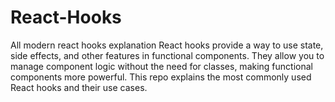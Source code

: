 # React-Hooks
All modern react hooks explanation
React hooks provide a way to use state, side effects, and other features in functional components. They allow you to manage component logic without the need for classes, making functional components more powerful. This repo explains the most commonly used React hooks and their use cases.
